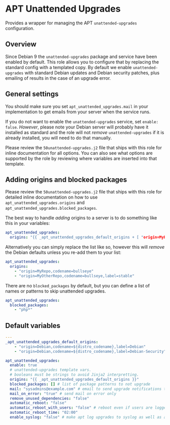 # APT Unattended Upgrades
Provides a wrapper for managing the APT `unattended-upgrades` configuration.

<!--TOC-->
<!--ENDTOC-->

## Overview
Since Debian 9 the `unattended-upgrades` package and service have been enabled by default. This role allows you to configure that by replacing the standard config with a templated copy. By default we enable `unattended-upgrades` with standard Debian updates and Debian security patches, plus emailing of results in the case of an upgrade error.

## General settings
You should make sure you set `apt_unattended_upgrades.mail` in your implementation to get emails from your server when the service runs.

If you do not want to enable the `unattended-upgrades` service, set `enable: false`. *However*, please note your Debian server will probably have it installed as standard and the role will not *remove* `unattended-upgrades` if it is already installed, you will need to do that manually.

Please review the `50unattended-upgrades.j2` file that ships with this role for inline documentation for all options. You can also see what options are supported by the role by reviewing where variables are inserted into that template.

## Adding origins and blocked packages
Please review the `50unattended-upgrades.j2` file that ships with this role for detailed inline documentation on how to use `apt_unattended_upgrades.origins` and `apt_unattended_upgrades.blocked_packages`.

The best way to handle *adding* origins to a server is to do something like this in your variables:

```yaml
apt_unattended_upgrades:
  origins: "{{ _apt_unattended_upgrades_default_origins + [ "origin=MyRepo,codename=bullseye", "origin=MyOtherRepo,codename=bullseye,label=stable" ] }}"
```

Alternatively you can simply replace the list like so, however this will *remove* the Debian defaults unless you re-add them to your list:

```yaml
apt_unattended_upgrades:
  origins:
    - "origin=MyRepo,codename=bullseye"
    - "origin=MyOtherRepo,codename=bullseye,label=stable"
```

There are no `blocked_packages` by default, but you can define a list of names or patterns to skip unattended upgrades.

```yaml
apt_unattended_upgrades:
  blocked_packages:
    - "php*"
```

<!--ROLEVARS-->
## Default variables
```yaml
---
_apt_unattended_upgrades_default_origins:
    - "origin=Debian,codename=${distro_codename},label=Debian"
    - "origin=Debian,codename=${distro_codename},label=Debian-Security"

apt_unattended_upgrades:
  enable: true
  # unattended-upgrades template vars.
  # booleans must be strings to avoid Jinja2 interpretting.
  origins: "{{ _apt_unattended_upgrades_default_origins }}"
  blocked_packages: [] # list of package patterns to not upgrade
  mail: "sysadmins@example.com" # email to send upgrade notifications to
  mail_on_error: "true" # send mail on error only
  remove_unused_dependencies: "false"
  automatic_reboot: "false"
  automatic_reboot_with_users: "false" # reboot even if users are logged in
  automatic_reboot_time: "02:00"  
  enable_syslog: "false" # make apt log upgrades to syslog as well as apt history

```

<!--ENDROLEVARS-->
